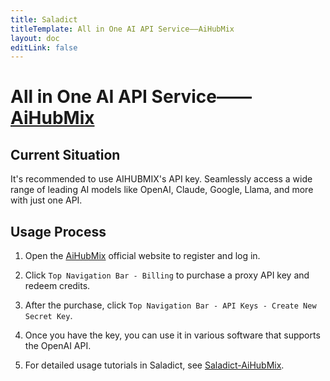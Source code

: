 ```yaml
---
title: Saladict
titleTemplate: All in One AI API Service——AiHubMix
layout: doc
editLink: false
---
```


# All in One AI API Service——[AiHubMix](https://aihubmix.com/register?aff=trJY&lang=en)

## Current Situation

It's recommended to use AIHUBMIX's API key. Seamlessly access a wide range of leading AI models like OpenAI, Claude, Google, Llama, and more with just one API.

## Usage Process

1. Open the [AiHubMix](https://aihubmix.com/register?aff=trJY&lang=en) official website to register and log in.

2. Click `Top Navigation Bar - Billing` to purchase a proxy API key and redeem credits.

3. After the purchase, click `Top Navigation Bar - API Keys - Create New Secret Key`.

4. Once you have the key, you can use it in various software that supports the OpenAI API.

5. For detailed usage tutorials in Saladict, see [Saladict-AiHubMix](/en/docs/api/translate/openai.html#aihubmix).
